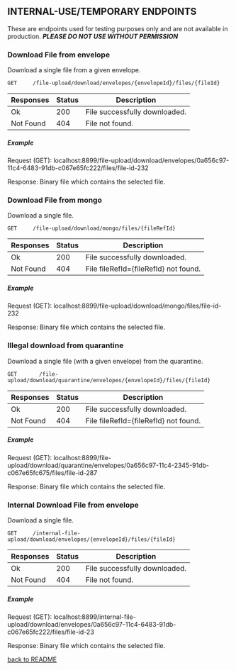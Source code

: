 ## INTERNAL-USE/TEMPORARY ENDPOINTS
These are endpoints used for testing purposes only and are not available in production. <i>**PLEASE DO NOT USE WITHOUT PERMISSION**</i>

### Download File from envelope
Download a single file from a given envelope.

```
GET     /file-upload/download/envelopes/{envelopeId}/files/{fileId}
```

| Responses    | Status    | Description |
| --------|---------|-------|
| Ok  | 200   | File successfully downloaded.  |
| Not Found | 404   |  File not found. |

##### Example
Request (GET): localhost:8899/file-upload/download/envelopes/0a656c97-11c4-6483-91db-c067e65fc222/files/file-id-232

Response: Binary file which contains the selected file.


### Download File from mongo
Download a single file.

```
GET     /file-upload/download/mongo/files/{fileRefId}
```

| Responses    | Status    | Description |
| --------|---------|-------|
| Ok  | 200   | File successfully downloaded.  |
| Not Found | 404   |  File fileRefId={fileRefId} not found. |

##### Example
Request (GET): localhost:8899/file-upload/download/mongo/files/file-id-232

Response: Binary file which contains the selected file.


### Illegal download from quarantine
Download a single file (with a given envelope) from the quarantine.

```
GET       /file-upload/download/quarantine/envelopes/{envelopeId}/files/{fileId}
```

| Responses    | Status    | Description |
| --------|---------|-------|
| Ok  | 200   | File successfully downloaded.  |
| Not Found | 404   |  File fileRefId={fileRefId} not found. |

##### Example
Request (GET): localhost:8899/file-upload/download/quarantine/envelopes/0a656c97-11c4-2345-91db-c067e65fc675/files/file-id-287

Response: Binary file which contains the selected file.


### Internal Download File from envelope
Download a single file.

```
GET     /internal-file-upload/download/envelopes/{envelopeId}/files/{fileId}
```

| Responses    | Status    | Description |
| --------|---------|-------|
| Ok  | 200   | File successfully downloaded.  |
| Not Found | 404   |  File not found. |

##### Example
Request (GET): localhost:8899/internal-file-upload/download/envelopes/0a656c97-11c4-6483-91db-c067e65fc222/files/file-id-23

Response: Binary file which contains the selected file.


[back to README](../README.md)